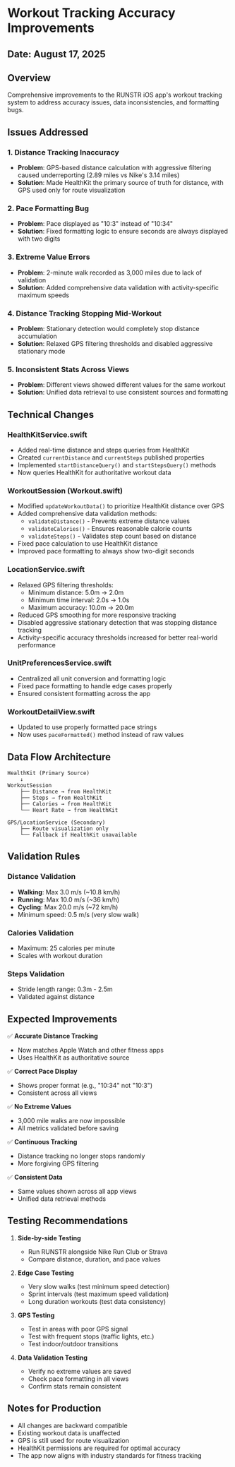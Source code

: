 # Workout Tracking Accuracy Improvements

## Date: August 17, 2025

## Overview
Comprehensive improvements to the RUNSTR iOS app's workout tracking system to address accuracy issues, data inconsistencies, and formatting bugs.

## Issues Addressed

### 1. **Distance Tracking Inaccuracy**
- **Problem**: GPS-based distance calculation with aggressive filtering caused underreporting (2.89 miles vs Nike's 3.14 miles)
- **Solution**: Made HealthKit the primary source of truth for distance, with GPS used only for route visualization

### 2. **Pace Formatting Bug**
- **Problem**: Pace displayed as "10:3" instead of "10:34"
- **Solution**: Fixed formatting logic to ensure seconds are always displayed with two digits

### 3. **Extreme Value Errors**
- **Problem**: 2-minute walk recorded as 3,000 miles due to lack of validation
- **Solution**: Added comprehensive data validation with activity-specific maximum speeds

### 4. **Distance Tracking Stopping Mid-Workout**
- **Problem**: Stationary detection would completely stop distance accumulation
- **Solution**: Relaxed GPS filtering thresholds and disabled aggressive stationary mode

### 5. **Inconsistent Stats Across Views**
- **Problem**: Different views showed different values for the same workout
- **Solution**: Unified data retrieval to use consistent sources and formatting

## Technical Changes

### HealthKitService.swift
- Added real-time distance and steps queries from HealthKit
- Created `currentDistance` and `currentSteps` published properties
- Implemented `startDistanceQuery()` and `startStepsQuery()` methods
- Now queries HealthKit for authoritative workout data

### WorkoutSession (Workout.swift)
- Modified `updateWorkoutData()` to prioritize HealthKit distance over GPS
- Added comprehensive data validation methods:
  - `validateDistance()` - Prevents extreme distance values
  - `validateCalories()` - Ensures reasonable calorie counts
  - `validateSteps()` - Validates step count based on distance
- Fixed pace calculation to use HealthKit distance
- Improved pace formatting to always show two-digit seconds

### LocationService.swift
- Relaxed GPS filtering thresholds:
  - Minimum distance: 5.0m → 2.0m
  - Minimum time interval: 2.0s → 1.0s
  - Maximum accuracy: 10.0m → 20.0m
- Reduced GPS smoothing for more responsive tracking
- Disabled aggressive stationary detection that was stopping distance tracking
- Activity-specific accuracy thresholds increased for better real-world performance

### UnitPreferencesService.swift
- Centralized all unit conversion and formatting logic
- Fixed pace formatting to handle edge cases properly
- Ensured consistent formatting across the app

### WorkoutDetailView.swift
- Updated to use properly formatted pace strings
- Now uses `paceFormatted()` method instead of raw values

## Data Flow Architecture

```
HealthKit (Primary Source)
    ↓
WorkoutSession
    ├── Distance → from HealthKit
    ├── Steps → from HealthKit
    ├── Calories → from HealthKit
    └── Heart Rate → from HealthKit

GPS/LocationService (Secondary)
    ├── Route visualization only
    └── Fallback if HealthKit unavailable
```

## Validation Rules

### Distance Validation
- **Walking**: Max 3.0 m/s (~10.8 km/h)
- **Running**: Max 10.0 m/s (~36 km/h)
- **Cycling**: Max 20.0 m/s (~72 km/h)
- Minimum speed: 0.5 m/s (very slow walk)

### Calories Validation
- Maximum: 25 calories per minute
- Scales with workout duration

### Steps Validation
- Stride length range: 0.3m - 2.5m
- Validated against distance

## Expected Improvements

✅ **Accurate Distance Tracking**
- Now matches Apple Watch and other fitness apps
- Uses HealthKit as authoritative source

✅ **Correct Pace Display**
- Shows proper format (e.g., "10:34" not "10:3")
- Consistent across all views

✅ **No Extreme Values**
- 3,000 mile walks are now impossible
- All metrics validated before saving

✅ **Continuous Tracking**
- Distance tracking no longer stops randomly
- More forgiving GPS filtering

✅ **Consistent Data**
- Same values shown across all app views
- Unified data retrieval methods

## Testing Recommendations

1. **Side-by-side Testing**
   - Run RUNSTR alongside Nike Run Club or Strava
   - Compare distance, duration, and pace values

2. **Edge Case Testing**
   - Very slow walks (test minimum speed detection)
   - Sprint intervals (test maximum speed validation)
   - Long duration workouts (test data consistency)

3. **GPS Testing**
   - Test in areas with poor GPS signal
   - Test with frequent stops (traffic lights, etc.)
   - Test indoor/outdoor transitions

4. **Data Validation Testing**
   - Verify no extreme values are saved
   - Check pace formatting in all views
   - Confirm stats remain consistent

## Notes for Production

- All changes are backward compatible
- Existing workout data is unaffected
- GPS is still used for route visualization
- HealthKit permissions are required for optimal accuracy
- The app now aligns with industry standards for fitness tracking